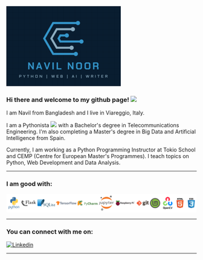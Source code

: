 <img src="/sm-banner.PNG" alt="banner" />
<img src="https://komarev.com/ghpvc/?username=navil-noor&style=flat-square&color=blue" alt=""/>
<!-- remove comment for below after pull requests, contribution and stars -->
<!-- <img src=https://github-readme-stats.vercel.app/api?username=navil-noor&show_icons=true&theme=tokyonight /> -->
<!-- themes = dark, radical, merko, gruvbox, tokyonight, onedark, cobalt, synthwave, highcontrast, dracula -->


### Hi there and welcome to my github page! <img src="https://media.giphy.com/media/hvRJCLFzcasrR4ia7z/giphy.gif" width="40px"/>

I am Navil from Bangladesh and I live in Viareggio, Italy.

I am a Pythonista <img src="https://media.giphy.com/media/KAq5w47R9rmTuvWOWa/giphy.gif" width="25"> with a Bachelor's degree in Telecommunications Engineering. I'm also completing a Master's degree in Big Data and Artificial Intelligence from Spain.

Currently, I am working as a Python Programming Instructor at Tokio School and CEMP (Centre for European Master's Programmes). I teach topics on Python, Web Development and Data Analysis.

---

### I am good with:

<p>
  <img src="https://github.com/navil-noor/navil-noor/blob/main/good_at.PNG" title="tech_list"/>
</p>

---

### You can connect with me on:

<a href="https://www.linkedin.com/in/navilnoor/">
  <img alt="Linkedin" src="https://img.shields.io/badge/Navil Noor-0077B5?logo=linkedin&logoColor=white&style=for-the-badge" />
</a>

---

<img src="https://github-readme-stats.vercel.app/api/top-langs/?username=navil-noor&layout=compact" alt=""/>
